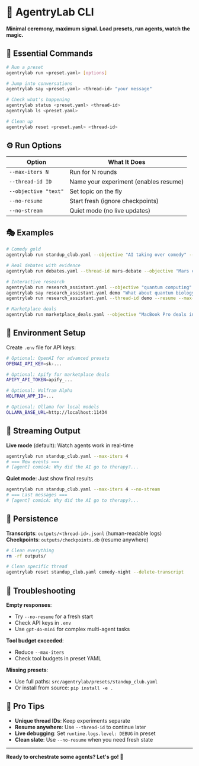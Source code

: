 # 🚀 AgentryLab CLI

**Minimal ceremony, maximum signal. Load presets, run agents, watch the magic.**

## 🎯 Essential Commands

```bash
# Run a preset
agentrylab run <preset.yaml> [options]

# Jump into conversations
agentrylab say <preset.yaml> <thread-id> "your message"

# Check what's happening
agentrylab status <preset.yaml> <thread-id>
agentrylab ls <preset.yaml>

# Clean up
agentrylab reset <preset.yaml> <thread-id>
```

## ⚙️ Run Options

| Option | What It Does |
|--------|-------------|
| `--max-iters N` | Run for N rounds |
| `--thread-id ID` | Name your experiment (enables resume) |
| `--objective "text"` | Set topic on the fly |
| `--no-resume` | Start fresh (ignore checkpoints) |
| `--no-stream` | Quiet mode (no live updates) |

## 🎭 Examples

```bash
# Comedy gold
agentrylab run standup_club.yaml --objective "AI taking over comedy" --max-iters 6

# Real debates with evidence
agentrylab run debates.yaml --thread-id mars-debate --objective "Mars colonization" --max-iters 4

# Interactive research
agentrylab run research_assistant.yaml --objective "quantum computing"
agentrylab say research_assistant.yaml demo "What about quantum biology?"
agentrylab run research_assistant.yaml --thread-id demo --resume --max-iters 1

# Marketplace deals
agentrylab run marketplace_deals.yaml --objective "MacBook Pro deals in NYC"
```

## 🔑 Environment Setup

Create `.env` file for API keys:

```bash
# Optional: OpenAI for advanced presets
OPENAI_API_KEY=sk-...

# Optional: Apify for marketplace deals
APIFY_API_TOKEN=apify_...

# Optional: Wolfram Alpha
WOLFRAM_APP_ID=...

# Optional: Ollama for local models
OLLAMA_BASE_URL=http://localhost:11434
```

## 📡 Streaming Output

**Live mode** (default): Watch agents work in real-time
```bash
agentrylab run standup_club.yaml --max-iters 4
# === New events ===
# [agent] comicA: Why did the AI go to therapy?...
```

**Quiet mode**: Just show final results
```bash
agentrylab run standup_club.yaml --max-iters 4 --no-stream
# === Last messages ===
# [agent] comicA: Why did the AI go to therapy?...
```

## 💾 Persistence

**Transcripts**: `outputs/<thread-id>.jsonl` (human-readable logs)
**Checkpoints**: `outputs/checkpoints.db` (resume anywhere)

```bash
# Clean everything
rm -rf outputs/

# Clean specific thread
agentrylab reset standup_club.yaml comedy-night --delete-transcript
```

## 🧯 Troubleshooting

**Empty responses**: 
- Try `--no-resume` for a fresh start
- Check API keys in `.env`
- Use `gpt-4o-mini` for complex multi-agent tasks

**Tool budget exceeded**:
- Reduce `--max-iters` 
- Check tool budgets in preset YAML

**Missing presets**:
- Use full paths: `src/agentrylab/presets/standup_club.yaml`
- Or install from source: `pip install -e .`

## 🎯 Pro Tips

- **Unique thread IDs**: Keep experiments separate
- **Resume anywhere**: Use `--thread-id` to continue later  
- **Live debugging**: Set `runtime.logs.level: DEBUG` in preset
- **Clean slate**: Use `--no-resume` when you need fresh state

---

**Ready to orchestrate some agents? Let's go! 🚀**